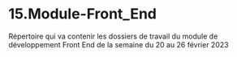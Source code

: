 # 15.Module-Front_End
Répertoire qui va contenir les dossiers de travail du module de développement Front End de la semaine du 20 au 26 février 2023
